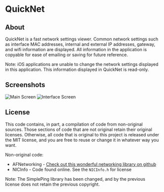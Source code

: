 # QuickNet

## About
QuickNet is a fast network settings viewer. Common network settings such as interface MAC addresses, internal and external IP addresses, gateway, and wifi information are displayed. All information in the application is copyable for ease of emailing or saving for future reference.

Note: iOS applications are unable to change the network settings displayed in this application. This information displayed in QuickNet is read-only.

## Screenshots
![Main Screen](http://mopsled.github.com/quick-network-settings/images/main.png)
![Interface Screen](http://mopsled.github.com/quick-network-settings/images/interface.png)

## License
This code contains, in part, a compilation of code from non-original sources. Those sections of code that are not original retain their original licenses. Otherwise, all code that is original to this project is released under the MIT license, and you are free to reuse or change it in whatever way you want.

Non-original code:
- AFNetworking - [Check out this wonderful networking library on github](https://github.com/AFNetworking/AFNetworking)
- NICInfo - Code found online. See the `NICInfo.h` for license

Note: The SimplePing library has been changed, and by the previous license does not retain the previous copyright.